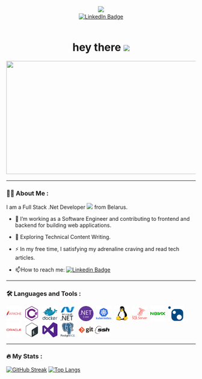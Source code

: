 <div id="header" align="center">
  <!--<img src="https://media.giphy.com/media/YRTTEUGIrOWyqkXjb8/giphy.gif" width="100"/> -->
  <div id="header" align="center">
  <img src="https://media.giphy.com/media/Xmph6zIaPDb65SWEUT/giphy.gif" width="100"/>
</div>
<div id="badges"  align="center">
  <a href="https://www.linkedin.com/in/%D0%B0%D0%BB%D0%B5%D0%BA%D1%81%D0%B0%D0%BD%D0%B4%D1%80-%D0%BA%D0%B0%D0%B7%D0%B0%D0%BA%D0%B5%D0%B2%D0%B8%D1%87-5a5b88212?utm_source=share&utm_campaign=share_via&utm_content=profile&utm_medium=android_app">
      <img src="https://img.shields.io/badge/LinkedIn-blue?style=for-the-badge&logo=linkedin&logoColor=white" alt="LinkedIn Badge"/>
  </a>
  
</div>
<div id="header" align="center">
  <img align="center" src="https://komarev.com/ghpvc/?username=Alexkazak21&style=flat-square&color=blue" alt=""/>
</div>
<h1>
  hey there
  <img src="https://media.giphy.com/media/hvRJCLFzcasrR4ia7z/giphy.gif" width="30px"/>
</h1>
</div>

<div align="center">
  <img src="https://media.giphy.com/media/1afuwyOsr5E8X9CuRV/giphy.gif" width="600" height="300"/>
</div>

---

### :man_technologist: About Me :

I am a Full Stack .Net Developer <img src="https://media.giphy.com/media/WUlplcMpOCEmTGBtBW/giphy.gif" width="30"> from Belarus.

- :telescope: I’m working as a Software Engineer and contributing to frontend and backend for building web applications.

- :seedling: Exploring Technical Content Writing.

- :zap: In my free time, I satisfying my adrenaline craving and read tech articles.

- :mailbox:How to reach me: [![Linkedin Badge](https://img.shields.io/badge/-Alexkazak21-blue?style=flat&logo=Linkedin&logoColor=white)](https://github.com/Alexkazak21)
---

### :hammer_and_wrench: Languages and Tools :
<div>
  <img src="https://github.com/devicons/devicon/blob/master/icons/apache/apache-original-wordmark.svg" title="Apache" alt="Apache" width="40" height="40"/>&nbsp;
  <img src="https://github.com/devicons/devicon/blob/master/icons/csharp/csharp-line.svg" title="C#" alt="C#" width="40" height="40"/>&nbsp;
  <img src="https://github.com/devicons/devicon/blob/master/icons/docker/docker-original-wordmark.svg" title="Docker" alt="Docker" width="40" height="40"/>&nbsp;
  <img src="https://github.com/devicons/devicon/blob/master/icons/dot-net/dot-net-original-wordmark.svg" title=".NET" alt=".NET" width="40" height="40"/>&nbsp;
  <img src="https://github.com/devicons/devicon/blob/master/icons/dotnetcore/dotnetcore-original.svg" title=".NET Core" alt=".NET Core" width="40" height="40"/>&nbsp;
  <img src="https://github.com/devicons/devicon/blob/master/icons/kubernetes/kubernetes-plain-wordmark.svg" title="Kubernetes" alt="Kubernetes " width="40" height="40"/>&nbsp;
  <img src="https://github.com/devicons/devicon/blob/master/icons/linux/linux-original.svg"  title="Linux" alt="Linux" width="40" height="40"/>&nbsp;
  <img src="https://github.com/devicons/devicon/blob/master/icons/microsoftsqlserver/microsoftsqlserver-plain-wordmark.svg" title="MSSQL" alt="MSSQL" width="40" height="40"/>&nbsp;
  <img src="https://github.com/devicons/devicon/blob/master/icons/nginx/nginx-original.svg" title="Nginx" alt="Nginx" width="40" height="40"/>&nbsp;
  <img src="https://github.com/devicons/devicon/blob/master/icons/nuget/nuget-original.svg" title="NuGet" alt="NuGet" width="40" height="40"/>&nbsp;
  <img src="https://github.com/devicons/devicon/blob/master/icons/oracle/oracle-original.svg" title="Oracle"  alt="Oracle" width="40" height="40"/>&nbsp;
  <img src="https://github.com/devicons/devicon/blob/master/icons/bash/bash-original.svg" title="Bash"  alt="Bash" width="40" height="40"/>&nbsp;
  <img src="https://github.com/devicons/devicon/blob/master/icons/visualstudio/visualstudio-plain.svg" title="VisualStudio" alt="VisualStudio" width="40" height="40"/>&nbsp;
  <img src="https://github.com/devicons/devicon/blob/master/icons/postgresql/postgresql-original-wordmark.svg" title="Postgresql" alt="Postgresql" width="40" height="40"/>&nbsp;
  <img src="https://github.com/devicons/devicon/blob/master/icons/git/git-original-wordmark.svg" title="Git" **alt="Git" width="40" height="40"/>
<img src="https://github.com/devicons/devicon/blob/master/icons/ssh/ssh-original-wordmark.svg" title="SSH" **alt="SSH" width="40" height="40"/>  
</div>

---

### :fire: My Stats :
[![GitHub Streak](https://github-readme-streak-stats.herokuapp.com?user=Alexkazak21&theme=ayu-light&hide_border=true&border_radius=4.6)](https://git.io/streak-stats)
[![Top Langs](https://github-readme-stats.vercel.app/api/top-langs/?username=Alexkazak21)](https://github.com/anuraghazra/github-readme-stats)

<!--
[![Top Langs](https://github-readme-stats.vercel.app/api/top-langs/?username=Alexkazak21&layout=compact&theme=vision-blue)](https://github.com/anuraghazra/github-readme-stats)

**Alexkazak21/Alexkazak21** is a ✨ _special_ ✨ repository because its `README.md` (this file) appears on your GitHub profile.

Here are some ideas to get you started:

- 🔭 I’m currently working on ...
- 🌱 I’m currently learning ...
- 👯 I’m looking to collaborate on ...
- 🤔 I’m looking for help with ...
- 💬 Ask me about ...
- 📫 How to reach me: ...
- 😄 Pronouns: ...
- ⚡ Fun fact: ...
-->
